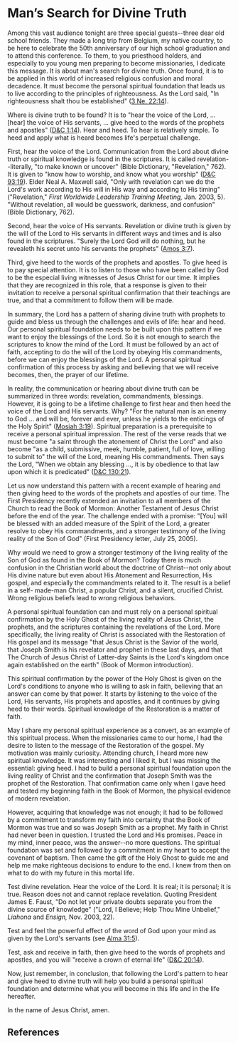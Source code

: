# Man’s Search for Divine Truth

Among this vast audience tonight are three special guests--three dear old
school friends. They made a long trip from Belgium, my native country, to be
here to celebrate the 50th anniversary of our high school graduation and to
attend this conference. To them, to you priesthood holders, and especially to
you young men preparing to become missionaries, I dedicate this message. It is
about man's search for divine truth. Once found, it is to be applied in this
world of increased religious confusion and moral decadence. It must become the
personal spiritual foundation that leads us to live according to the
principles of righteousness. As the Lord said, "In righteousness shalt thou be
established" ([3 Ne. 22:14](/scriptures/bofm/3-ne/22.14?lang=eng#13)).

Where is divine truth to be found? It is to "hear the voice of the Lord, ...
[hear] the voice of His servants, ... give heed to the words of the prophets and
apostles" ([D&amp;C 1:14](/scriptures/dc-testament/dc/1.14?lang=eng#13)). Hear
and heed. To hear is relatively simple. To heed and apply what is heard
becomes life's perpetual challenge.

First, hear the voice of the Lord. Communication from the Lord about divine
truth or spiritual knowledge is found in the scriptures. It is called
revelation--literally, "to make known or uncover" (Bible Dictionary,
"Revelation," 762). It is given to "know how to worship, and know what you
worship" ([D&amp;C 93:19](/scriptures/dc-testament/dc/93.19?lang=eng#18)).
Elder Neal A. Maxwell said, "Only with revelation can we do the Lord's work
according to His will in His way and according to His timing" ("Revelation,"
_First Worldwide Leadership Training Meeting,_ Jan. 2003, 5). "Without
revelation, all would be guesswork, darkness, and confusion" (Bible
Dictionary, 762).

Second, hear the voice of His servants. Revelation or divine truth is given by
the will of the Lord to His servants in different ways and times and is also
found in the scriptures. "Surely the Lord God will do nothing, but he
revealeth his secret unto his servants the prophets" ([Amos
3:7](/scriptures/ot/amos/3.7?lang=eng#6)).

Third, give heed to the words of the prophets and apostles. To give heed is to
pay special attention. It is to listen to those who have been called by God to
be the especial living witnesses of Jesus Christ for our time. It implies that
they are recognized in this role, that a response is given to their invitation
to receive a personal spiritual confirmation that their teachings are true,
and that a commitment to follow them will be made.

In summary, the Lord has a pattern of sharing divine truth with prophets to
guide and bless us through the challenges and evils of life: hear and heed.
Our personal spiritual foundation needs to be built upon this pattern if we
want to enjoy the blessings of the Lord. So it is not enough to search the
scriptures to know the mind of the Lord. It must be followed by an act of
faith, accepting to do the will of the Lord by obeying His commandments,
before we can enjoy the blessings of the Lord. A personal spiritual
confirmation of this process by asking and believing that we will receive
becomes, then, the prayer of our lifetime.

In reality, the communication or hearing about divine truth can be summarized
in three words: revelation, commandments, blessings. However, it is going to
be a lifetime challenge to first hear and then heed the voice of the Lord and
His servants. Why? "For the natural man is an enemy to God ... and will be,
forever and ever, unless he yields to the enticings of the Holy Spirit"
([Mosiah 3:19](/scriptures/bofm/mosiah/3.19?lang=eng#18)). Spiritual
preparation is a prerequisite to receive a personal spiritual impression. The
rest of the verse reads that we must become "a saint through the atonement of
Christ the Lord" and also become "as a child, submissive, meek, humble,
patient, full of love, willing to submit to" the will of the Lord, meaning His
commandments. Then says the Lord, "When we obtain any blessing ..., it is by
obedience to that law upon which it is predicated" ([D&amp;C
130:21](/scriptures/dc-testament/dc/130.21?lang=eng#20)).

Let us now understand this pattern with a recent example of hearing and then
giving heed to the words of the prophets and apostles of our time. The First
Presidency recently extended an invitation to all members of the Church to
read the Book of Mormon: Another Testament of Jesus Christ before the end of
the year. The challenge ended with a promise: "[You] will be blessed with an
added measure of the Spirit of the Lord, a greater resolve to obey His
commandments, and a stronger testimony of the living reality of the Son of
God" (First Presidency letter, July 25, 2005).

Why would we need to grow a stronger testimony of the living reality of the
Son of God as found in the Book of Mormon? Today there is much confusion in
the Christian world about the doctrine of Christ--not only about His divine
nature but even about His Atonement and Resurrection, His gospel, and
especially the commandments related to it. The result is a belief in a self-
made-man Christ, a popular Christ, and a silent, crucified Christ. Wrong
religious beliefs lead to wrong religious behaviors.

A personal spiritual foundation can and must rely on a personal spiritual
confirmation by the Holy Ghost of the living reality of Jesus Christ, the
prophets, and the scriptures containing the revelations of the Lord. More
specifically, the living reality of Christ is associated with the Restoration
of His gospel and its message "that Jesus Christ is the Savior of the world,
that Joseph Smith is his revelator and prophet in these last days, and that
The Church of Jesus Christ of Latter-day Saints is the Lord's kingdom once
again established on the earth" (Book of Mormon introduction).

This spiritual confirmation by the power of the Holy Ghost is given on the
Lord's conditions to anyone who is willing to ask in faith, believing that an
answer can come by that power. It starts by listening to the voice of the
Lord, His servants, His prophets and apostles, and it continues by giving heed
to their words. Spiritual knowledge of the Restoration is a matter of faith.

May I share my personal spiritual experience as a convert, as an example of
this spiritual process. When the missionaries came to our home, I had the
desire to listen to the message of the Restoration of the gospel. My
motivation was mainly curiosity. Attending church, I heard more new spiritual
knowledge. It was interesting and I liked it, but I was missing the essential:
giving heed. I had to build a personal spiritual foundation upon the living
reality of Christ and the confirmation that Joseph Smith was the prophet of
the Restoration. That confirmation came only when I gave heed and tested my
beginning faith in the Book of Mormon, the physical evidence of modern
revelation.

However, acquiring that knowledge was not enough; it had to be followed by a
commitment to transform my faith into certainty that the Book of Mormon was
true and so was Joseph Smith as a prophet. My faith in Christ had never been
in question. I trusted the Lord and His promises. Peace in my mind, inner
peace, was the answer--no more questions. The spiritual foundation was set and
followed by a commitment in my heart to accept the covenant of baptism. Then
came the gift of the Holy Ghost to guide me and help me make righteous
decisions to endure to the end. I knew from then on what to do with my future
in this mortal life.

Test divine revelation. Hear the voice of the Lord. It is real; it is
personal; it is true. Reason does not and cannot replace revelation. Quoting
President James E. Faust, "Do not let your private doubts separate you from
the divine source of knowledge" ("Lord, I Believe; Help Thou Mine Unbelief,"
_Liahona_ and _Ensign,_ Nov. 2003, 22).

Test and feel the powerful effect of the word of God upon your mind as given
by the Lord's servants (see [Alma
31:5](/scriptures/bofm/alma/31.5?lang=eng#4)).

Test, ask and receive in faith, then give heed to the words of prophets and
apostles, and you will "receive a crown of eternal life" ([D&amp;C
20:14](/scriptures/dc-testament/dc/20.14?lang=eng#13)).

Now, just remember, in conclusion, that following the Lord's pattern to hear
and give heed to divine truth will help you build a personal spiritual
foundation and determine what you will become in this life and in the life
hereafter.

In the name of Jesus Christ, amen.

## References

